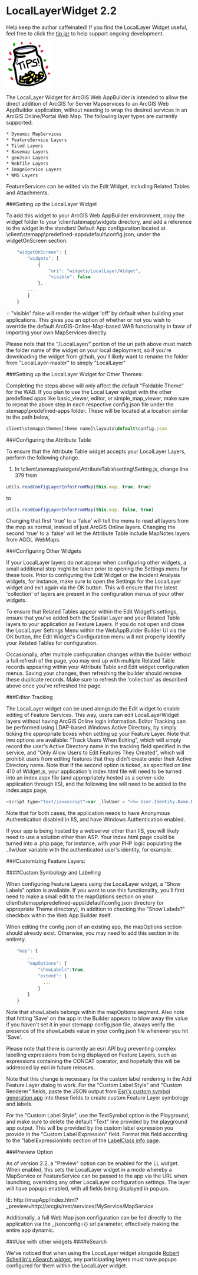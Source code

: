 LocalLayerWidget 2.2
==

Help keep the author caffeinated!  If you find the LocalLayer Widget useful, feel free to click the [tip jar](https://www.paypal.com/cgi-bin/webscr?cmd=_s-xclick&hosted_button_id=LLXK28GA2T3CG) to help support ongoing development.

[![paypal link](https://github.com/cmndrbensisko/LocalLayer/blob/LocalLayer2.2/images/jar.gif "make maps great again!")](https://www.paypal.com/cgi-bin/webscr?cmd=_s-xclick&hosted_button_id=LLXK28GA2T3CG)

The LocalLayer Widget for ArcGIS Web AppBuilder is intended to allow the direct addition of ArcGIS for Server Mapservices to an ArcGIS Web AppBuilder application, without needing to wrap the desired services in an ArcGIS Online/Portal Web Map.  The following layer types are currently supported:

    * Dynamic MapServices
    * FeatureService Layers
    * Tiled Layers
    * Basemap Layers
    * geoJson Layers
    * WebTile Layers
    * ImageService Layers
    * WMS Layers

FeatureServices can be edited via the Edit Widget, including Related Tables and Attachments.

###Setting up the LocalLayer Widget

To add this widget to your ArcGIS Web AppBuilder environment, copy the widget folder to your \client\stemapp\widgets directory, and add a reference to the widget in the standard Default App configuration located at \client\stemapp\predefined-apps\default\config.json, under the widgetOnScreen section.

```javascript
    "widgetOnScreen": {
        "widgets": [
            {
                "uri": "widgets/LocalLayer/Widget",
                "visible": false
            },
        ...
        ]
    }
```

:bulb: "visible":false will render the widget 'off' by default when building your applications.  This gives you an option of whether or not you wish to override the default ArcGIS-Online-Map-based WAB functionality in favor of importing your own MapServices directly.

Please note that the "/LocalLayer/" portion of the uri path above must match the folder name of the widget on your local deployment, so if you're downloading the widget from github, you'll likely want to rename the folder from "LocalLayer-master" to simply "LocalLayer"

###Setting up the LocalLayer Widget for Other Themes:

Completing the steps above will only affect the default "Foldable Theme" for the WAB.  If you plan to use the Local Layer widget with the other predefined apps like basic_viewer, editor, or simple_map_viewer, make sure to repeat the above step in each respective config.json file under the stemapp\predefined-apps folder.  These will be located at a location similar to the path below,

```javascript
client\stemapp\themes[theme name]\layouts\default\config.json
```
###Configuring the Attribute Table

To ensure that the Attribute Table widget accepts your LocalLayer Layers, perform the following change.

1) In \client\stemapp\widgets\AttributeTable\setting\Setting.js, change line 379 from

```javascript
utils.readConfigLayerInfosFromMap(this.map, true, true)
```
to
```javascript
utils.readConfigLayerInfosFromMap(this.map, false, true)
```

Changing that first 'true' to a 'false' will tell the menu to read all layers from the map as normal, instead of just ArcGIS Online layers. Changing the second 'true' to a 'false' will let the Attribute Table include MapNotes layers from AGOL WebMaps.

###Configuring Other Widgets

If your LocalLayer layers do not appear when configuring other widgets, a small additional step might be taken prior to opening the Settings menu for these tools.  Prior to configuring the Edit Widget or the Incident Analysis widgets, for instance, make sure to open the Settings for the LocalLayer widget and exit again via the OK button.  This will ensure that the latest 'collection' of layers are present in the configuration menus of your other widgets.

To ensure that Related Tables appear within the Edit Widget's settings, ensure that you've added both the Spatial Layer and your Related Table layers to your application as Feature Layers.  If you do not open and close the LocalLayer Settings Menu within the WebAppBuilder Builder UI via the OK button, the Edit Widget's Configuration menu will not properly identify your Related Tables for configuration.

Occasionally, after multiple configuration changes within the builder without a full refresh of the page, you may end up with multiple Related Table records appearing within your Attribute Table and Edit widget configuration menus.  Saving your changes, then refreshing the builder should remove these duplicate records.  Make sure to refresh the 'collection' as described above once you've refreshed the page.

###Editor Tracking

The LocalLayer widget can be used alongside the Edit widget to enable editing of Feature Services.  This way, users can edit LocalLayerWidget layers without having ArcGIS Online login information.  Editor Tracking can be performed using LDAP-based Windows Active Directory, by simply ticking the appropriate boxes when setting up your Feature Layer.  Note that two options are available: "Track Users When Editing", which will simply record the user's Active Directory name in the tracking field specified in the service, and "Only Allow Users to Edit Features They Created", which will prohibit users from editing features that they didn't create under their Active Directory name.  Note that if the second option is ticked, as specified on line 410 of Widget.js, your application's index.html file will need to be turned into an index.aspx file (and appropriately hosted as a server-side application through IIS), and the following line will need to be added to the index.aspx page,

```javascript
<script type="text/javascript">var _llwUser = "<%= User.Identity.Name.Replace("\","\\") %>"</script>
```

Note that for both cases, the application needs to have Anonymous Authentication disabled in IIS, and have Windows Authentication enabled.

If your app is being hosted by a webserver other than IIS, you will likely need to use a solution other than ASP.  Your index.html page could be turned into a .php page, for instance, with your PHP logic populating the _llwUser variable with the authenticated user's identity, for example.

###Customizing Feature Layers:

####Custom Symbology and Labelling

When configuring Feature Layers using the LocalLayer widget, a "Show Labels" option is available.  If you want to use this functionality, you'll first need to make a small edit to the mapOptions section on your client\stemapp\predefined-apps\default\config.json directory (or appropriate Theme directory), in addition to checking the "Show Labels?" checkbox within the Web App Builder itself. 

When editing the config.json of an existing app, the mapOptions section should already exist.  Otherwise, you may need to add this section in its entirety.

```javascript
    "map": {
        ...
        "mapOptions": {
            "showLabels":true,
            "extent": {
              ...
            }
        }
    }
```

Note that showLabels belongs within the mapOptions segment.  Also note that hitting 'Save' on the app in the Builder appears to blow away the value if you haven't set it in your stemapp config.json file, always verify the presence of the showLabels value in your config.json file whenever you hit 'Save'.

Please note that there is currently an esri API bug preventing complex labelling expressions from being displayed on Feature Layers, such as expressions containing the CONCAT operator, and hopefully this will be addressed by esri in future releases.

Note that this change is necessary for the custom label rendering in the Add Feature Layer dialog to work. For the "Custom Label Style" and "Custom Renderer" fields, paste the JSON output from [Esri's custom symbol generation app](http://developers.arcgis.com/javascript/samples/playground/index.html) into these fields to create custom Feature Layer symbology and labels.

For the "Custom Label Style", use the TextSymbol option in the Playground, and make sure to delete the default "Text" line provided by the playground app output. This will be provided by the custom label expression you provide in the "Custom Label Expression" field. Format this field according to the "labelExpressionInfo section of the [LabelClass info page](https://developers.arcgis.com/javascript/jsapi/labelclass-amd.html#labelexpressioninfo).

###Preview Option

As of version 2.2, a "Preview" option can be enabled for the LL widget.  When enabled, this sets the LocalLayer widget in a mode whereby a MapService or FeatureService can be passed to the app via the URL when launching, overriding any other LocalLayer configuration settings.  The layer will have popups enabled, with all fields being displayed in popups.

IE: http://mapApp/index.html?_preview=http://arcgis/rest/services/MyService/MapService

Additionally, a full Web Map json configuration can be fed directly to the application via the _jsonconfig={} url parameter, effectively making the entire app dynamic.

###Use with other widgets
####eSearch

We've noticed that when using the LocalLayer widget alongside [Robert Scheitlin's eSearch widget](https://github.com/rscheitlin/eSearch), any participating layers must have popups configured for them within the LocalLayer widget.